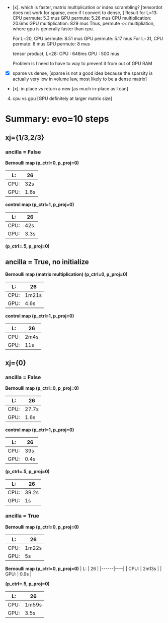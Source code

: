 - [x]. which is faster, matrix multiplication or index scrambling? [tensordot does not work for sparse, even if I convert to dense, ]
    Result for L=13:
    CPU permute: 5.3 mus
    GPU permute: 5.26 mus
    CPU multiplication: 20.6ms
    GPU multiplication: 829 mus
    Thus, permute << multipliation, where gpu is generally faster than cpu.

    For L=20, 
    CPU permute: 8.51 mus
    GPU permute: 5.17 mus
    For L=31,
    CPU permute: 8 mus
    GPU permute: 8 mus

    tensor product, L=28:
    CPU : 646ms
    GPU : 500 mus

    Problem is I need to have to way to prevent it from out of GPU RAM




- [x] sparse vs dense, [sparse is not a good idea because the sparsity is actually very low in volume law, most likely to be a dense matrix]
- [x]. in place vs return a new [as much in-place as I can]
4. cpu vs gpu [GPU definitely at larger matrix size]


# Summary: evo=10 steps

## xj={1/3,2/3}
### ancilla = False

**Bernoulli map (p_ctrl=0, p_proj=0)**

| L:   | 26   |
|------|------|
| CPU: | 32s  |
| GPU: | 1.6s |

**control map (p_ctrl=1, p_proj=0)**

| L:   | 26   |
|------|------|
| CPU: | 42s  |
| GPU: | 3.3s |

**(p_ctrl=.5, p_proj=0)**


## ancilla = True, no initialize

**Bernoulli map (matrix multiplication) (p_ctrl=0, p_proj=0)**

| L:   | 26    |
|------|-------|
| CPU: | 1m21s |
| GPU: | 4.6s  |

**control map (p_ctrl=1, p_proj=0)**

| L:   | 26    |
|------|-------|
| CPU: | 2m4s  |
| GPU: | 11s   |

## xj={0}
### ancilla = False

**Bernoulli map (p_ctrl=0, p_proj=0)**

| L:   | 26  |
|------|-----|
| CPU: | 27.7s   |
| GPU: | 1.6s   |

**control map (p_ctrl=1, p_proj=0)**

| L:   | 26  |
|------|-----|
| CPU: | 39s   |
| GPU: | 0.4s   |

**(p_ctrl=.5, p_proj=0)**

| L:   | 26 |
|------|----|
| CPU: | 39.2s  |
| GPU: |  1s |

### ancilla = True

**Bernoulli map (p_ctrl=0, p_proj=0)**

| L:   | 26    |
|------|-------|
| CPU: | 1m22s |
| GPU: | 5s    |


**Bernoulli map (p_ctrl=0, p_proj=0)**
| L:   | 26 |
|------|----|
| CPU: | 2m13s  |
| GPU: | 0.9s  |

**(p_ctrl=.5, p_proj=0)**

| L:   | 26 |
|------|----|
| CPU: | 1m59s  |
| GPU: | 3.5s  |


